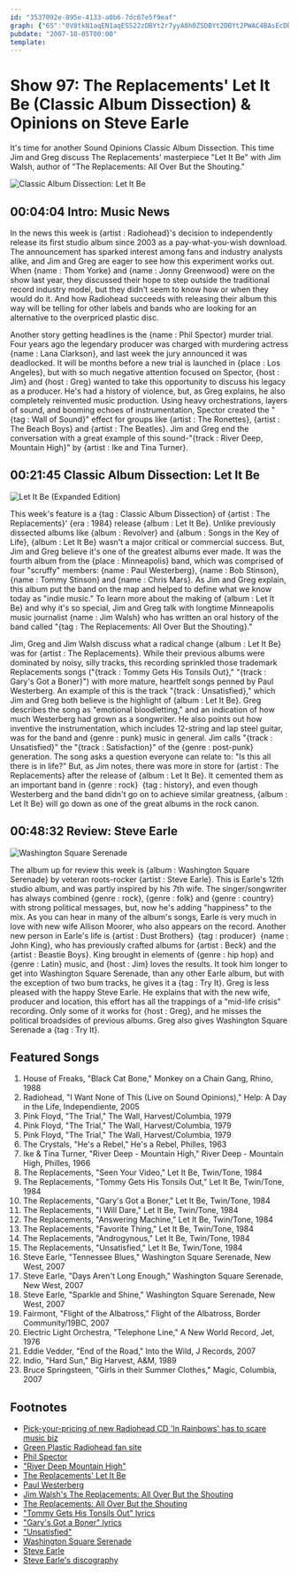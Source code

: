 ```yaml
---
id: "3537092e-895e-4133-a0b6-7dc07e5f9eaf"
graph: {"6S":"0V8tkN1aqEN1aqESS22zDBYt2r7yyA8h0ZSDBYt2DBYt2PWAC4BAsEcDBYt2DBYt2uFfRSDBYt2Dk3id16ibSBAsEcBAsEcBIInvBAsEcr7yyA8h0ZSBAsEcBAsEcPWAC416ibSBIInv","109":"","28W":"3TmBd8HC5N8HC5NGSvCR5LF6C8HC5N8HC5Ndhnxe5LF6CBMlTx5LF6CzZIiA5LF6C7q8hCdZbplgk1LP3koZSdZbplXYBPedZbplXbUzhdZbplX6cfddhnxeBHm1Gdhnxe"}
pubdate: "2007-10-05T00:00"
template: 
---
```






# Show 97: The Replacements' Let It Be (Classic Album Dissection) & Opinions on Steve Earle

It's time for another Sound Opinions Classic Album Dissection. This time Jim and Greg discuss The Replacements' masterpiece "Let It Be" with Jim Walsh, author of "The Replacements: All Over But the Shouting."

![Classic Album Dissection: Let It Be ](https://gormanbechard.files.wordpress.com/2013/08/replacements_2-no-logo.jpg)



## 00:04:04 Intro: Music News

In the news this week is {artist : Radiohead}'s decision to independently release its first studio album since 2003 as a pay-what-you-wish download. The announcement has sparked interest among fans and industry analysts alike, and Jim and Greg are eager to see how this experiment works out. When {name : Thom Yorke} and {name : Jonny Greenwood} were on the show last year, they discussed their hope to step outside the traditional record industry model, but they didn't seem to know how or when they would do it. And how Radiohead succeeds with releasing their album this way will be telling for other labels and bands who are looking for an alternative to the overpriced plastic disc.

Another story getting headlines is the {name : Phil Spector} murder trial. Four years ago the legendary producer was charged with murdering actress {name : Lana Clarkson}, and last week the jury announced it was deadlocked. It will be months before a new trial is launched in {place : Los Angeles}, but with so much negative attention focused on Spector, {host : Jim} and {host : Greg} wanted to take this opportunity to discuss his legacy as a producer. He's had a history of violence, but, as Greg explains, he also completely reinvented music production. Using heavy orchestrations, layers of sound, and booming echoes of instrumentation, Spector created the "{tag : Wall of Sound}" effect for groups like {artist : The Ronettes}, {artist : The Beach Boys} and {artist : The Beatles}. Jim and Greg end the conversation with a great example of this sound-"{track : River Deep, Mountain High}" by {artist : Ike and Tina Turner}.



## 00:21:45 Classic Album Dissection: Let It Be

![Let It Be (Expanded Edition)](https://static.soundopinions.org/assets/97/1090.jpg)

This week's feature is a {tag : Classic Album Dissection} of {artist : The Replacements}' {era : 1984} release {album : Let It Be}. Unlike previously dissected albums like {album : Revolver} and {album : Songs in the Key of Life}, {album : Let It Be} wasn't a major critical or commercial success. But, Jim and Greg believe it's one of the greatest albums ever made. It was the fourth album from the {place : Minneapolis} band, which was comprised of four "scruffy" members: {name : Paul Westerberg}, {name : Bob Stinson}, {name : Tommy Stinson} and {name : Chris Mars}. As Jim and Greg explain, this album put the band on the map and helped to define what we know today as "indie music." To learn more about the making of {album : Let It Be} and why it's so special, Jim and Greg talk with longtime Minneapolis music journalist {name : Jim Walsh} who has written an oral history of the band called "{tag : The Replacements: All Over But the Shouting}."

Jim, Greg and Jim Walsh discuss what a radical change {album : Let It Be} was for {artist : The Replacements}. While their previous albums were dominated by noisy, silly tracks, this recording sprinkled those trademark Replacements songs ("{track : Tommy Gets His Tonsils Out}," "{track : Gary's Got a Boner}") with more mature, heartfelt songs penned by Paul Westerberg. An example of this is the track "{track : Unsatisfied}," which Jim and Greg both believe is the highlight of {album : Let It Be}. Greg describes the song as "emotional bloodletting," and an indication of how much Westerberg had grown as a songwriter. He also points out how inventive the instrumentation, which includes 12-string and lap steel guitar, was for the band and {genre : punk} music in general. Jim calls "{track : Unsatisfied}" the "{track : Satisfaction}" of the {genre : post-punk} generation. The song asks a question everyone can relate to: "Is this all there is in life?" But, as Jim notes, there was more in store for {artist : The Replacements} after the release of {album : Let It Be}. It cemented them as an important band in {genre : rock}  {tag : history}, and even though Westerberg and the band didn't go on to achieve similar greatness, {album : Let It Be} will go down as one of the great albums in the rock canon.



## 00:48:32 Review: Steve Earle

![Washington Square Serenade](https://static.soundopinions.org/assets/97/28W0.jpg)

The album up for review this week is {album : Washington Square Serenade} by veteran roots-rocker {artist : Steve Earle}. This is Earle's 12th studio album, and was partly inspired by his 7th wife. The singer/songwriter has always combined {genre : rock}, {genre : folk} and {genre : country} with strong political messages, but, now he's adding "happiness" to the mix. As you can hear in many of the album's songs, Earle is very much in love with new wife Allison Moorer, who also appears on the record. Another new person in Earle's life is {artist : Dust Brothers}  {tag : producer}  {name : John King}, who has previously crafted albums for {artist : Beck} and the {artist : Beastie Boys}. King brought in elements of {genre : hip hop} and {genre : Latin} music, and {host : Jim} loves the results. It took him longer to get into Washington Square Serenade, than any other Earle album, but with the exception of two bum tracks, he gives it a {tag : Try It}. Greg is less pleased with the happy Steve Earle. He explains that with the new wife, producer and location, this effort has all the trappings of a "mid-life crisis" recording. Only some of it works for {host : Greg}, and he misses the political broadsides of previous albums. Greg also gives Washington Square Serenade a {tag : Try It}.



## Featured Songs

1. House of Freaks, "Black Cat Bone," Monkey on a Chain Gang, Rhino, 1988
2. Radiohead, "I Want None of This (Live on Sound Opinions)," Help: A Day in the Life, Independiente, 2005
3. Pink Floyd, "The Trial," The Wall, Harvest/Columbia, 1979
4. Pink Floyd, "The Trial," The Wall, Harvest/Columbia, 1979
5. Pink Floyd, "The Trial," The Wall, Harvest/Columbia, 1979
6. The Crystals, "He's a Rebel," He's a Rebel, Philles, 1963
7. Ike & Tina Turner, "River Deep - Mountain High," River Deep - Mountain High, Philles, 1966
8. The Replacements, "Seen Your Video," Let It Be, Twin/Tone, 1984
9. The Replacements, "Tommy Gets His Tonsils Out," Let It Be, Twin/Tone, 1984
10. The Replacements, "Gary's Got a Boner," Let It Be, Twin/Tone, 1984
11. The Replacements, "I Will Dare," Let It Be, Twin/Tone, 1984
12. The Replacements, "Answering Machine," Let It Be, Twin/Tone, 1984
13. The Replacements, "Favorite Thing," Let It Be, Twin/Tone, 1984
14. The Replacements, "Androgynous," Let It Be, Twin/Tone, 1984
15. The Replacements, "Unsatisfied," Let It Be, Twin/Tone, 1984
16. Steve Earle, "Tennessee Blues," Washington Square Serenade, New West, 2007
17. Steve Earle, "Days Aren't Long Enough," Washington Square Serenade, New West, 2007
18. Steve Earle, "Sparkle and Shine," Washington Square Serenade, New West, 2007
19. Fairmont, "Flight of the Albatross," Flight of the Albatross, Border Community/19BC, 2007
20. Electric Light Orchestra, "Telephone Line," A New World Record, Jet, 1976
21. Eddie Vedder, "End of the Road," Into the Wild, J Records, 2007
22. Indio, "Hard Sun," Big Harvest, A&M, 1989
23. Bruce Springsteen, "Girls in their Summer Clothes," Magic, Columbia, 2007



## Footnotes

- [Pick-your-pricing of new Radiohead CD 'In Rainbows' has to scare music biz](http://featuresblogs.chicagotribune.com/technology_internetcritic/2007/10/how-much-is-a-c.html)
- [Green Plastic Radiohead fan site](http://www.greenplastic.com/)
- [Phil Spector](http://www.allmusic.com/cg/amg.dll?p=amg&sql=11:wpfoxqt5ldte)
- ["River Deep Mountain High"](http://www.allmusic.com/cg/amg.dll?p=amg&sql=10:acfoxql5ldae)
- [The Replacements' Let It Be](http://www.allmusic.com/cg/amg.dll?p=amg&sql=10:d9fuxqt5ld0e)
- [Paul Westerberg](http://www.allmusic.com/cg/amg.dll?p=amg&sql=11:jxftxqq5ldke)
- [Jim Walsh's The Replacements: All Over But the Shouting](http://www.myspace.com/ultrabook)
- [The Replacements: All Over But the Shouting](http://www.amazon.com/Replacements-Over-Shouting-Oral-History/dp/076033062X)
- ["Tommy Gets His Tonsils Out" lyrics](http://www.lyricsdepot.com/the-replacements/tommy-gets-his-tonsils-out.html)
- ["Gary's Got a Boner" lyrics](http://www.lyricsdepot.com/the-replacements/garys-got-a-boner.html)
- ["Unsatisfied"](http://www.allmusic.com/cg/amg.dll?p=amg&sql=33:0ifuxqtdldhe)
- [Washington Square Serenade](http://www.metacritic.com/music/artists/earlesteve/washingtonsquareserenade?part=rss)
- [Steve Earle](http://www.steveearle.com/)
- [Steve Earle's discography](http://www.steveearle.net/discography/jerusalem.php)